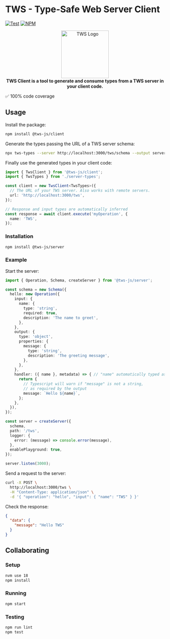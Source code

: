 # TWS - Type-Safe Web Server Client

[![Test](https://github.com/sergiodeveloper/tws-client/actions/workflows/test.yml/badge.svg)](https://github.com/sergiodeveloper/tws-client/actions/workflows/test.yml)
[![NPM](https://img.shields.io/npm/v/@tws-js/client)](https://www.npmjs.com/package/@tws-js/client)

<p align="center">
  <img alt="TWS Logo" height="150" src="https://user-images.githubusercontent.com/7635171/232378489-e32588ea-e76b-4fd9-9cad-14bfb045e7b3.svg" />
  <br>
  <b>TWS Client is a tool to generate and consume types from a TWS server in your client code.</b>
</p>

✅ 100% code coverage

## Usage

Install the package:

```bash
npm install @tws-js/client
```

Generate the types passing the URL of a TWS server schema:

```bash
npx tws-types --server http://localhost:3000/tws/schema --output server-types.ts
```

Finally use the generated types in your client code:

```typescript
import { TwsClient } from '@tws-js/client';
import { TwsTypes } from './server-types';

const client = new TwsClient<TwsTypes>({
  // The URL of your TWS server. Also works with remote servers.
  url: 'http://localhost:3000/tws',
});

// Response and input types are automatically inferred
const response = await client.execute('myOperation', {
  name: 'TWS',
});
```

### Installation

```bash
npm install @tws-js/server
```

### Example

Start the server:

```typescript
import { Operation, Schema, createServer } from '@tws-js/server';

const schema = new Schema({
  hello: new Operation({
    input: {
      name: {
        type: 'string',
        required: true,
        description: 'The name to greet',
      },
    },
    output: {
      type: 'object',
      properties: {
        message: {
          type: 'string',
          description: 'The greeting message',
        },
      },
    },
    handler: ({ name }, metadata) => { // "name" automatically typed as string
      return {
        // Typescript will warn if "message" is not a string,
        // as required by the output
        message: `Hello ${name}`,
      };
    },
  }),
});

const server = createServer({
  schema,
  path: '/tws',
  logger: {
    error: (message) => console.error(message),
  },
  enablePlayground: true,
});

server.listen(3000);
```

Send a request to the server:

```bash
curl -X POST \
  http://localhost:3000/tws \
  -H "Content-Type: application/json" \
  -d '{ "operation": "hello", "input": { "name": "TWS" } }'
```

Check the response:

```json
{
  "data": {
    "message": "Hello TWS"
  }
}
```

## Collaborating

### Setup

```bash
nvm use 18
npm install
```

### Running

```bash
npm start
```

### Testing

```bash
npm run lint
npm test
```
